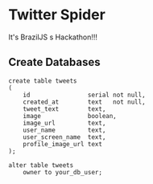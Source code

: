 # Twitter Spider
It's BrazilJS s Hackathon!!!

## Create Databases
```
create table tweets
(
    id                serial not null,
    created_at        text   not null,
    tweet_text        text,
    image             boolean,
    image_url         text,
    user_name         text,
    user_screen_name  text,
    profile_image_url text
);

alter table tweets
    owner to your_db_user;
```
